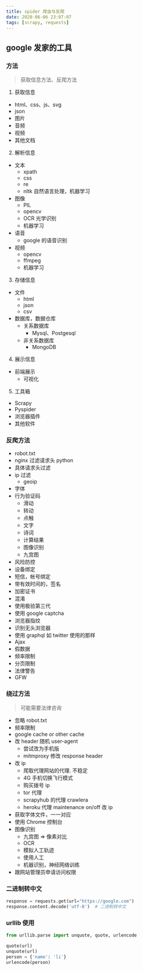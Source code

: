 ```yaml
---
title: spider 爬虫与反爬
date: 2020-06-06 23:07:07
tags: [scrapy, requests]
---
```


## google 发家的工具

### 方法

>获取信息方法、反爬方法

1. 获取信息
  - html、css、js、svg
  - json
  - 图片
  - 音频
  - 视频
  - 其他文档
2. 解析信息
  - 文本
    - xpath
    - css
    - re
    - nltk 自然语言处理，机器学习
  - 图像
    - PIL
    - opencv
    - OCR 光学识别
    - 机器学习
  - 语音
    - google 的语音识别  
  - 视频
    - opencv
    - ffmpeg
    - 机器学习
3. 存储信息
  - 文件
    - html
    - json
    - csv
  - 数据库，数据仓库
    - 关系数据库
      - Mysql、Postgesql
    - 非关系数据库
      - MongoDB
4. 展示信息
  - 前端展示
    - 可视化
5. 工具箱
  - Scrapy
  - Pyspider
  - 浏览器插件
  - 其他软件

### 反爬方法

- robot.txt
- nginx 过滤请求头 python 
- 具体请求头过滤
- ip 过滤
  - geoip
- 字体
- 行为验证码
  - 滑动
  - 转动
  - 点触
  - 文字
  - 诗词
  - 计算结果
  - 图像识别
  - 九宫图
- 风险防控
- 设备绑定
- 短信，帐号绑定
- 带有效时间的，签名
- 加密证书
- 混淆
- 使用极验第三代
- 使用 google captcha
- 浏览器指纹
- 识别无头浏览器
- 使用 graphql 如 twitter 使用的那样
- Ajax
- 假数据
- 频率限制
- 分页限制
- 法律警告
- GFW

### 绕过方法

>可能需要法律咨询

- 忽略 robot.txt
- 频率限制
- google cache or other cache
- 改 header 随机 user-agent
  - 尝试改为手机版
  - mitmproxy 修改 response header
- 改 ip
  - 爬取代理网站的代理. 不稳定
  - 4G 手机切换飞行模式
  - 购买拨号 ip
  - tor 代理
  - scrapyhub 的代理 crawlera
  - heroku 代理 maintenance on/off 改 ip
- 获取字体文件，一一对应
- 使用 Chrome 控制台
- 图像识别
  - 九宫图 => 像素对比
  - OCR
  - 模拟人工轨迹
  - 使用人工
  - 机器识别，神经网络训练
- 跟网站管理员申请访问权限

### 二进制转中文

```python
response = requests.get(url="https://google.com")
response.content.decode('utf-8')  # 二进制转中文
```

### urllib 使用

```python
from urllib.parse import unquote, quote, urlencode

quote(url)
unquote(url)
person = {'name': 'li'}
urlencode(person)
```
